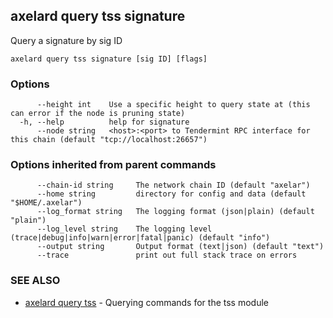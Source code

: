 ## axelard query tss signature

Query a signature by sig ID

```
axelard query tss signature [sig ID] [flags]
```

### Options

```
      --height int    Use a specific height to query state at (this can error if the node is pruning state)
  -h, --help          help for signature
      --node string   <host>:<port> to Tendermint RPC interface for this chain (default "tcp://localhost:26657")
```

### Options inherited from parent commands

```
      --chain-id string     The network chain ID (default "axelar")
      --home string         directory for config and data (default "$HOME/.axelar")
      --log_format string   The logging format (json|plain) (default "plain")
      --log_level string    The logging level (trace|debug|info|warn|error|fatal|panic) (default "info")
      --output string       Output format (text|json) (default "text")
      --trace               print out full stack trace on errors
```

### SEE ALSO

- [axelard query tss](axelard_query_tss.md)	 - Querying commands for the tss module
